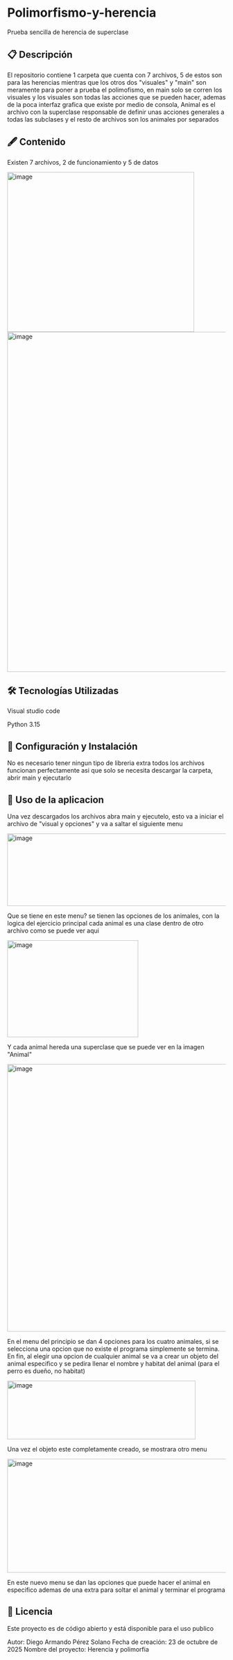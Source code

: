 # Polimorfismo-y-herencia
Prueba sencilla de herencia de superclase

📋 Descripción
-------------------------------------------------------------------------------------------------------------------------------------------------------------------
El repositorio contiene 1 carpeta que cuenta con 7 archivos, 5 de estos son para las herencias mientras que los otros dos "visuales" y "main" son meramente para poner a prueba el polimofismo, en main solo se corren los visuales y los visuales son todas las acciones que se pueden hacer, ademas de la poca interfaz grafica que existe por medio de consola, Animal es el archivo con la superclase responsable de definir unas acciones generales a todas las subclases y el resto de archivos son los animales por separados

🖋️ Contenido
-------------------------------------------------------------------------------------------------------------------------------------------------------------------
Existen 7 archivos, 2 de funcionamiento y 5 de datos 

<img width="431" height="368" alt="image" src="https://github.com/user-attachments/assets/8ce25ea4-572f-4c95-9985-fac27c6714dd" />
<img width="1528" height="783" alt="image" src="https://github.com/user-attachments/assets/5151827b-d389-4f35-81c0-8c5589ecf0a8" />


🛠️ Tecnologías Utilizadas
-------------------------------------------------------------------------------------------------------------------------------------------------------------------
Visual studio code

Python 3.15

🔧 Configuración y Instalación
-------------------------------------------------------------------------------------------------------------------------------------------------------------------
No es necesario tener ningun tipo de libreria extra todos los archivos funcionan perfectamente asi que solo se necesita descargar la carpeta, abrir main y ejecutarlo

🔧 Uso de la aplicacion
-------------------------------------------------------------------------------------------------------------------------------------------------------------------
Una vez descargados los archivos abra main y ejecutelo, esto va a iniciar el archivo de "visual y opciones" y va a saltar el siguiente menu

<img width="1090" height="167" alt="image" src="https://github.com/user-attachments/assets/480b224e-e552-4554-be85-cb705822493b" />

Que se tiene en este menu? se tienen las opciones de los animales, con la logica del ejercicio principal cada animal es una clase dentro de otro archivo como se puede ver aqui

<img width="302" height="223" alt="image" src="https://github.com/user-attachments/assets/0a8bca67-4513-4bf5-87d9-69ab9da88cc8" />

Y cada animal hereda una superclase que se puede ver en la imagen "Animal" 

<img width="747" height="616" alt="image" src="https://github.com/user-attachments/assets/212301dd-a5a9-4892-beb8-88708aff3512" />

En el menu del principio se dan 4 opciones para los cuatro animales, si se selecciona una opcion que no existe el programa simplemente se termina.
En fin, al elegir una opcion de cualquier animal se va a crear un objeto del animal especifico y se pedira llenar el nombre y habitat del animal (para el perro es dueño, no habitat)

<img width="434" height="135" alt="image" src="https://github.com/user-attachments/assets/b6fe031c-f70c-4171-8393-a61e49085e4f" />

Una vez el objeto este completamente creado, se mostrara otro menu

<img width="1076" height="262" alt="image" src="https://github.com/user-attachments/assets/36994aae-a6e1-4ac5-b0fd-227fbe39877e" />

En este nuevo menu se dan las opciones que puede hacer el animal en especifico ademas de una extra para soltar el animal y terminar el programa

📄 Licencia
-------------------------------------------------------------------------------------------------------------------------------------------------------------------
Este proyecto es de código abierto y está disponible para el uso publico

Autor: Diego Armando Pérez Solano
Fecha de creación: 23 de octubre de 2025
Nombre del proyecto: Herencia y polimorfia
